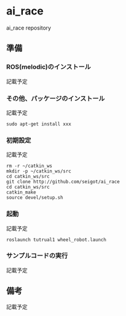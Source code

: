 # ai_race
ai_race repository


## 準備

### ROS(melodic)のインストール

記載予定

### その他、パッケージのインストール

記載予定

```
sudo apt-get install xxx
```

### 初期設定

記載予定

```
rm -r ~/catkin_ws
mkdir -p ~/catkin_ws/src
cd catkin_ws/src
git clone http://github.com/seigot/ai_race
cd catkin_ws/src
catkin_make
source devel/setup.sh
```

### 起動

記載予定

```
roslaunch tutrual1 wheel_robot.launch
```

### サンプルコードの実行

記載予定

## 備考

記載予定
